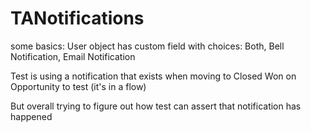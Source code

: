 # TANotifications

some basics:
User object has custom field with choices: Both, Bell Notification, Email Notification

Test is using a notification that exists when moving to Closed Won on Opportunity to test (it's in a flow)

But overall trying to figure out how test can assert that notification has happened
